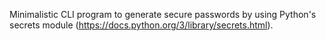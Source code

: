 Minimalistic CLI program to generate secure passwords by using Python's secrets module (https://docs.python.org/3/library/secrets.html).
